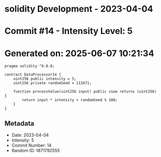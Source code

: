 ﻿# solidity Development - 2023-04-04
# Commit #14 - Intensity Level: 5
# Generated on: 2025-06-07 10:21:34
```solidity
pragma solidity ^0.8.0;

contract DataProcessor14 {
    uint256 public intensity = 5;
    uint256 private randomSeed = 113471;

    function processValue(uint256 input) public view returns (uint256) {
        return input * intensity + randomSeed % 100;
    }
}
```
## Metadata
- Date: 2023-04-04
- Intensity: 5
- Commit Number: 14
- Random ID: 1871792555
